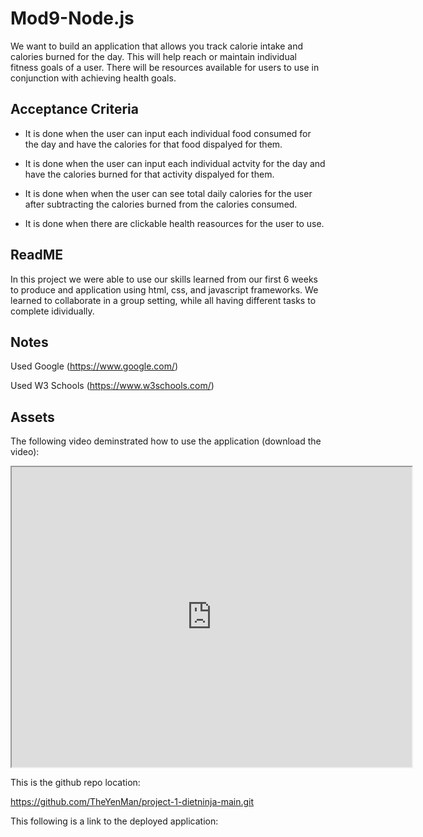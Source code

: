 # Mod9-Node.js

We want to build an application that allows you track calorie intake and calories burned for the day. This will help reach or maintain individual fitness goals of a user. There will be resources available for users to use in conjunction with achieving health goals.

## Acceptance Criteria

* It is done when the user can input each individual food consumed for the day and have the calories for that food dispalyed for them.

* It is done when the user can input each individual actvity for the day and have the calories burned for that activity dispalyed for them.

* It is done when when the user can see total daily calories for the user after subtracting the calories burned from the calories consumed.

* It is done when there are clickable health reasources for the user to use.


## ReadME

In this project we were able to use our skills learned from our first 6 weeks to produce and application using html, css, and javascript frameworks. We learned to collaborate in a group setting, while all having different tasks to complete idividually.

## Notes

Used Google (https://www.google.com/)

Used W3 Schools (https://www.w3schools.com/)


## Assets

The following video deminstrated how to use the application (download the video):

<iframe src="https://drive.google.com/file/d/1EgNWjoTF2DV-Skez-knbr3ENyAo3e8cB/preview" width="640" height="480"></iframe>


This is the github repo location:

https://github.com/TheYenMan/project-1-dietninja-main.git

This following is a link to the deployed application:
